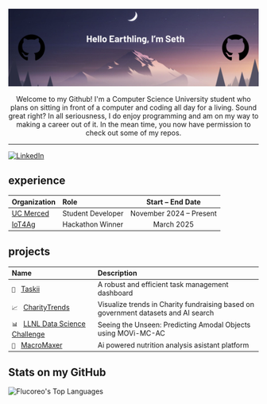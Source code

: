 ![Seth's Banner Image](./images/Github%20Banner.png)


<div align="center">
  Welcome to my Github! I'm a Computer Science University student who plans on sitting in front of a computer and coding all day for a living. Sound great right? In all seriousness, I do enjoy programming and am on my way to making a career out of it. In the mean time, you now have permission to check out some of my repos.
</div>

***

[![LinkedIn](https://img.shields.io/badge/LinkedIn-Profile-blue?logo=linkedin&logoColor=white)](https://www.linkedin.com/in/sethflucas/)

## experience
| Organization                                                    | Role                     | Start – End Date        |
|:----------------------------------------------------------------|:-------------------------|:-----------------------:|
| [UC Merced](https://www.ucmerced.edu)                           | Student Developer        | November 2024 – Present |
| [IoT4Ag](https://iot4ag-hackathon-2025.github.io/)              | Hackathon Winner         | March 2025              |


## projects
| Name                                                                                    | Description                                                                        |
|:----------------------------------------------------------------------------------------|:-----------------------------------------------------------------------------------|
| `📝` &nbsp;&nbsp;[Taskii]([link](https://github.com/Flucoreo/Taskii))                   | A robust and efficient task management dashboard                                   |
| `📈` &nbsp;&nbsp;[CharityTrends]([link](https://github.com/Flucoreo/CharityTrends))     | Visualize trends in Charity fundraising based on government datasets and AI search |
| `📊` &nbsp;&nbsp;[LLNL Data Science Challenge]([link](https://github.com/Flucoreo/LLNL-DSC-2025-Team-4))     | Seeing the Unseen: Predicting Amodal Objects using MOVi-MC-AC |
| `🌱` &nbsp;&nbsp;[MacroMaxer]([link](https://macromaxer.com))     | Ai powered nutrition analysis asistant platform |


## Stats on my GitHub
<!-- https://gh-stats-gen.vercel.app/ -->
![Flucoreo's Top Languages](https://github-readme-stats.vercel.app/api/top-langs/?username=Flucoreo&theme=tokyonight&show_icons=true&hide_border=true&layout=compact)




